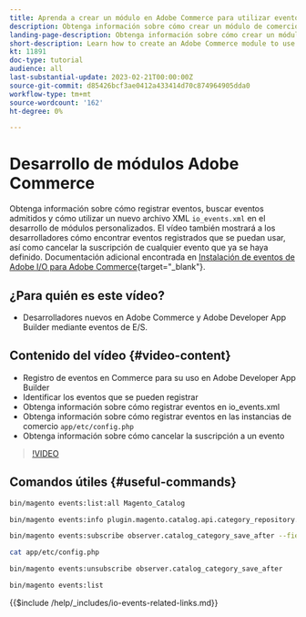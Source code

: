 ```yaml
---
title: Aprenda a crear un módulo en Adobe Commerce para utilizar eventos.
description: Obtenga información sobre cómo crear un módulo de comercio para utilizar eventos.
landing-page-description: Obtenga información sobre cómo crear un módulo de Adobe Commerce para utilizar eventos.
short-description: Learn how to create an Adobe Commerce module to use events.
kt: 11891
doc-type: tutorial
audience: all
last-substantial-update: 2023-02-21T00:00:00Z
source-git-commit: d85426bcf3ae0412a433414d70c874964905dda0
workflow-type: tm+mt
source-wordcount: '162'
ht-degree: 0%

---
```



# Desarrollo de módulos Adobe Commerce

Obtenga información sobre cómo registrar eventos, buscar eventos admitidos y cómo utilizar un nuevo archivo XML `io_events.xml` en el desarrollo de módulos personalizados. El vídeo también mostrará a los desarrolladores cómo encontrar eventos registrados que se puedan usar, así como cancelar la suscripción de cualquier evento que ya se haya definido. Documentación adicional encontrada en [Instalación de eventos de Adobe I/O para Adobe Commerce](https://developer.adobe.com/commerce/events/get-started/installation/){target="_blank"}.

## ¿Para quién es este vídeo?

* Desarrolladores nuevos en Adobe Commerce y Adobe Developer App Builder mediante eventos de E/S.

## Contenido del vídeo {#video-content}

* Registro de eventos en Commerce para su uso en Adobe Developer App Builder
* Identificar los eventos que se pueden registrar
* Obtenga información sobre cómo registrar eventos en io_events.xml
* Obtenga información sobre cómo registrar eventos en las instancias de comercio `app/etc/config.php`
* Obtenga información sobre cómo cancelar la suscripción a un evento

>[!VIDEO](https://video.tv.adobe.com/v/3415802?quality=12&learn=on)

## Comandos útiles {#useful-commands}

```bash
bin/magento events:list:all Magento_Catalog

bin/magento events:info plugin.magento.catalog.api.category_repository.save

bin/magento events:subscribe observer.catalog_category_save_after --fields=entity_id --fields=parent_id

cat app/etc/config.php

bin/magento events:unsubscribe observer.catalog_category_save_after

bin/magento events:list
```

{{$include /help/_includes/io-events-related-links.md}}
